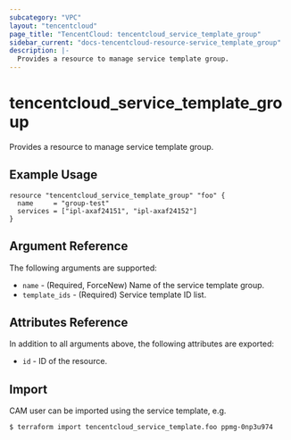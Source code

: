 ```yaml
---
subcategory: "VPC"
layout: "tencentcloud"
page_title: "TencentCloud: tencentcloud_service_template_group"
sidebar_current: "docs-tencentcloud-resource-service_template_group"
description: |-
  Provides a resource to manage service template group.
---
```


# tencentcloud_service_template_group

Provides a resource to manage service template group.

## Example Usage

```hcl
resource "tencentcloud_service_template_group" "foo" {
  name     = "group-test"
  services = ["ipl-axaf24151", "ipl-axaf24152"]
}
```

## Argument Reference

The following arguments are supported:

* `name` - (Required, ForceNew) Name of the service template group.
* `template_ids` - (Required) Service template ID list.

## Attributes Reference

In addition to all arguments above, the following attributes are exported:

* `id` - ID of the resource.



## Import

CAM user can be imported using the service template, e.g.

```
$ terraform import tencentcloud_service_template.foo ppmg-0np3u974
```

